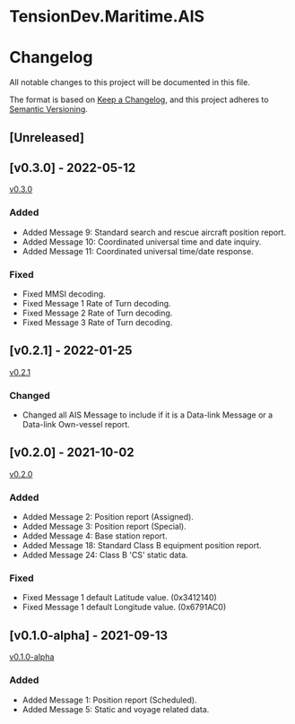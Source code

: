 # TensionDev.Maritime.AIS

# Changelog
All notable changes to this project will be documented in this file.

The format is based on [Keep a Changelog](https://keepachangelog.com/en/1.0.0/),
and this project adheres to [Semantic Versioning](https://semver.org/spec/v2.0.0.html).

## [Unreleased]


## [v0.3.0] - 2022-05-12
[v0.3.0](https://github.com/TensionDev/AutomaticIdentificationSystem/releases/tag/v0.3.0)

### Added
- Added Message 9: Standard search and rescue aircraft position report.
- Added Message 10: Coordinated universal time and date inquiry.
- Added Message 11: Coordinated universal time/date response.

### Fixed
- Fixed MMSI decoding.
- Fixed Message 1 Rate of Turn decoding.
- Fixed Message 2 Rate of Turn decoding.
- Fixed Message 3 Rate of Turn decoding.


## [v0.2.1] - 2022-01-25
[v0.2.1](https://github.com/TensionDev/AutomaticIdentificationSystem/releases/tag/v0.2.1)

### Changed
- Changed all AIS Message to include if it is a Data-link Message or a Data-link Own-vessel report.


## [v0.2.0] - 2021-10-02
[v0.2.0](https://github.com/TensionDev/AutomaticIdentificationSystem/releases/tag/v0.2.0)

### Added
- Added Message 2: Position report (Assigned).
- Added Message 3: Position report (Special).
- Added Message 4: Base station report.
- Added Message 18: Standard Class B equipment position report.
- Added Message 24: Class B 'CS' static data.

### Fixed
- Fixed Message 1 default Latitude value. (0x3412140)
- Fixed Message 1 default Longitude value. (0x6791AC0)


## [v0.1.0-alpha] - 2021-09-13
[v0.1.0-alpha](https://github.com/TensionDev/AutomaticIdentificationSystem/releases/tag/v0.1.0-alpha)

### Added
- Added Message 1: Position report (Scheduled).
- Added Message 5: Static and voyage related data.